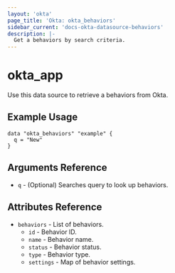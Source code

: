 ```yaml
---
layout: 'okta'
page_title: 'Okta: okta_behaviors'
sidebar_current: 'docs-okta-datasource-behaviors'
description: |- 
  Get a behaviors by search criteria.
---
```


# okta_app

Use this data source to retrieve a behaviors from Okta.

## Example Usage

```hcl
data "okta_behaviors" "example" {
  q = "New"
}
```

## Arguments Reference

- `q` - (Optional) Searches query to look up behaviors.

## Attributes Reference

- `behaviors` - List of behaviors.
  - `id` - Behavior ID.
  - `name` - Behavior name.
  - `status` - Behavior status.
  - `type` - Behavior type.
  - `settings` - Map of behavior settings.
